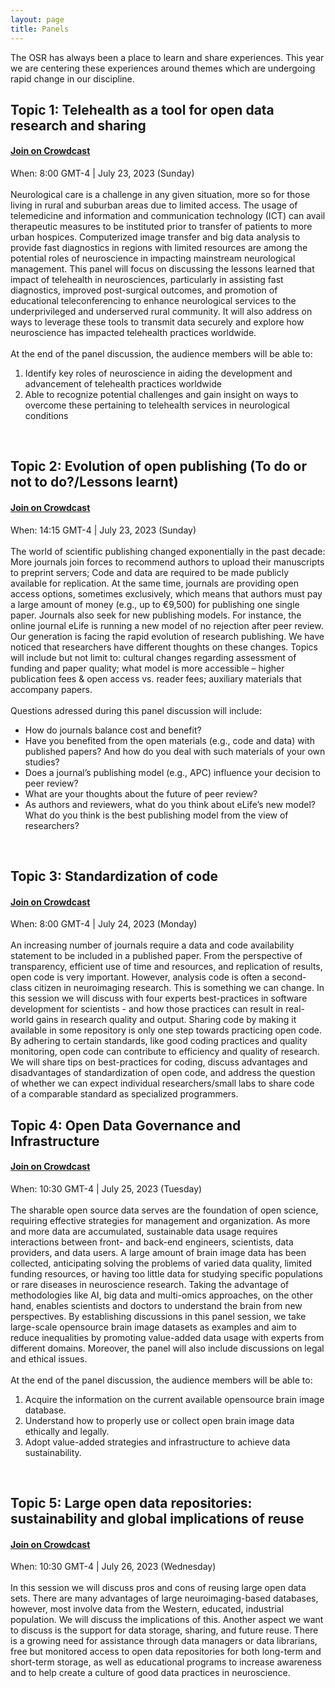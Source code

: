 ```yaml
---
layout: page
title: Panels
---
```


<html>
<script>

function getPanelSpeakersForPanelName(panelName) {
  // Filter all speakers to select only those that are in the given panel
  const speakers = {{ site.data.speakers | jsonify }};
  const panelSpeakers = speakers.filter(speaker => speaker.Panel !== undefined);
  return panelSpeakers.filter(speaker => (speaker.Panel && speaker.Panel.toLowerCase().includes(panelName.toLowerCase())));
}

function getUrlForSpeaker(speaker) {
  // Take website if available, then twitter, then github
  if (speaker.Website) {
    return speaker.Website;
  }
  if (speaker.Twitter) {
    return speaker.Twitter;
  }
  if (speaker.Github) {
    return speaker.Github;
  }

  return "";
}

function emptyStringForNull(element) {
  // Return empty string if the element is null to prevent the display of "null" on the page
  const out = element ? element : "";
  return out;
}

function getImageAssetPathForSpeaker(speaker) {
  // Retrieve image path of the speaker photo
  return `../img/speakers/${speaker.Name.toLowerCase().replaceAll(' ', '_')}.jpg`;
}

function formatSpeakerDiv(speaker) {
  // Generate a card for speaker with photo | name | panel job | affiliation | twitter | github
  // Only the speaker name is mandatory but you should check that there is a SURNAME_NAME.jpg
  // photo in the img/speakers folder
  // For the other fields, it only appears if the value is defined in the _data/speakers.csv
  if (!speaker.Name || speaker.Name === "") {
    return "";
  }

  const speakerUrl = getUrlForSpeaker(speaker);

  return `
    <div>
      <a style="color:#05323F" href="${speakerUrl}">
        <img src=${getImageAssetPathForSpeaker(speaker)} />

        <h3>${speaker.Name}</h3>
        ${speaker.Job ? `<h4>${speaker.Job}</h4>` : ""}
        ${speaker.Affiliation ? `<h6>${speaker.Affiliation}</h6>` : ""}
      </a>
      ${speaker.Twitter ? `<a target="_blank" href="${speaker.Twitter}"><i class="fa fa-twitter fa-2x"></i></a>` : ""}
      ${speaker.GitHub ? `<a target="_blank" href="${speaker.GitHub}"><i class="fa fa-github fa-2x"></i></a>` : ""}
    </div>
  `;
}

function displayPanel(panelName) {
  // Generate divs that contain all the speakers that are in the given panel
  const speakers = getPanelSpeakersForPanelName(panelName);
  return `${speakers.map(formatSpeakerDiv).join("")}`;
}

</script>
</html>


The OSR has always been a place to learn and share experiences.
This year we are centering these experiences around themes which are undergoing rapid change in our discipline.

## Topic 1: Telehealth as a tool for open data research and sharing
#### <a href="https://www.crowdcast.io/e/panel-1-telehealth" target="_blank">Join on Crowdcast</a> 
When: 8:00 GMT-4 | July 23, 2023 (Sunday) <br/>
<br/>
Neurological care is a challenge in any given situation, more so for those living in rural and suburban areas due to limited access. The usage of telemedicine and information and communication technology (ICT) can avail therapeutic measures to be instituted prior to transfer of patients to more urban hospices. Computerized image transfer and big data analysis to provide fast diagnostics in regions with limited resources are among the potential roles of neuroscience in impacting mainstream neurological management. This panel will focus on discussing the lessons learned that impact of telehealth in neurosciences, particularly in assisting fast diagnostics, improved post-surgical outcomes, and promotion of educational teleconferencing to enhance neurological services to the underprivileged and underserved rural community. It will also address on ways to leverage these tools to transmit data securely and explore how neuroscience has impacted telehealth practices worldwide. 
<br><br>
At the end of the panel discussion, the audience members will be able to:
1. Identify key roles of neuroscience in aiding the development and advancement of telehealth practices worldwide 
2. Able to recognize potential challenges and gain insight on ways to overcome these pertaining to telehealth services in neurological conditions
<br/>

<html>
<div class="panel-speakers" id="panel1"></div>

<script>
document.getElementById("open-science-panel").innerHTML = displayPanel("Open Science");
</script>
</html>

## Topic 2: Evolution of open publishing (To do or not to do?/Lessons learnt)
#### <a href="https://www.crowdcast.io/e/panel-2-evolution-of" target="_blank">Join on Crowdcast</a> 
When: 14:15 GMT-4 | July 23, 2023 (Sunday) <br/>
<br/>
The world of scientific publishing changed exponentially in the past decade: More journals join forces to recommend authors to upload their manuscripts to preprint servers; Code and data are required to be made publicly available for replication. At the same time, journals are providing open access options, sometimes exclusively, which means that authors must pay a large amount of money (e.g., up to €9,500) for publishing one single paper. Journals also seek for new publishing models. For instance, the online journal eLife is running a new model of no rejection after peer review. Our generation is facing the rapid evolution of research publishing. We have noticed that researchers have different thoughts on these changes. Topics will include but not limit to: cultural changes regarding assessment of funding and paper quality; what model is more accessible – higher publication fees & open access vs. reader fees; auxiliary materials that accompany papers. 
<br><br>
Questions adressed during this panel discussion will include:
- How do journals balance cost and benefit? 
- Have you benefited from the open materials (e.g., code and data) with published papers? And how do you deal with such materials of your own studies?
- Does a journal’s publishing model (e.g., APC) influence your decision to peer review?
- What are your thoughts about the future of peer review?
- As authors and reviewers, what do you think about eLife’s new model? What do you think is the best publishing model from the view of researchers?
<br>
<html>
<div class="panel-speakers" id="panel2"></div>

<script>
document.getElementById("open-publishing-panel").innerHTML = displayPanel("Open Publishing");
</script>
</html>


## Topic 3: Standardization of code
#### <a href="https://www.crowdcast.io/e/panel-3-standardization" target="_blank">Join on Crowdcast</a> 
When: 8:00 GMT-4 | July 24, 2023 (Monday) <br/>
<br/>
An increasing number of journals require a data and code availability statement to be included in a published paper. From the perspective of transparency, efficient use of time and resources, and replication of results, open code is very important. However, analysis code is often a second-class citizen in neuroimaging research. This is something we can change. In this session we will discuss with four experts best-practices in software development for scientists - and how those practices can result in real-world gains in research quality and output. Sharing code by making it available in some repository is only one step towards practicing open code. By adhering to certain standards, like good coding practices and quality monitoring, open code can contribute to efficiency and quality of research. We will share tips on best-practices for coding, discuss advantages and disadvantages of standardization of open code, and address the question of whether we can expect individual researchers/small labs to share code of a comparable standard as specialized programmers. 
<br>
<html>
<div class="panel-speakers" id="panel3"></div>

<script>
document.getElementById("open-code-panel").innerHTML = displayPanel("Open Code");
</script>
</html>


## Topic 4: Open Data Governance and Infrastructure
#### <a href="https://www.crowdcast.io/e/panel-4-data-governance" target="_blank">Join on Crowdcast</a> 
When: 10:30 GMT-4 | July 25, 2023 (Tuesday) <br/>
<br/>
The sharable open source data serves are the foundation of open science, requiring effective strategies for management and organization. As more and more data are accumulated, sustainable data usage requires interactions between front- and back-end engineers, scientists, data providers, and data users. A large amount of brain image data has been collected, anticipating solving the problems of varied data quality, limited funding resources, or having too little data for studying specific populations or rare diseases in neuroscience research. Taking the advantage of methodologies like AI, big data and multi-omics approaches, on the other hand, enables scientists and doctors to understand the brain from new perspectives. By establishing discussions in this panel session, we take large-scale opensource brain image datasets as examples and aim to reduce inequalities by promoting value-added data usage with experts from different domains. Moreover, the panel will also include discussions on legal and ethical issues.
<br><br>
At the end of the panel discussion, the audience members will be able to:
1. Acquire the information on the current available opensource brain image database.
2. Understand how to properly use or collect open brain image data ethically and legally.  
3. Adopt value-added strategies and infrastructure to achieve data sustainability.  
<br>
<html>
<div class="panel-speakers" id="panel4"></div>

<script>
document.getElementById("statistical-perspectives-panel").innerHTML = displayPanel("Statistical Perspectives");
</script>
</html>

## Topic 5: Large open data repositories: sustainability and global implications of reuse
#### <a href="https://www.crowdcast.io/e/panel-5-data-reuse" target="_blank">Join on Crowdcast</a> 
When: 10:30 GMT-4 | July 26, 2023 (Wednesday) <br/>
<br/>
In this session we will discuss pros and cons of reusing large open data sets. There are many advantages of large neuroimaging-based databases, however, most involve data from the Western, educated, industrial population. We will discuss the implications of this. Another aspect we want to discuss is the support for data storage, sharing, and future reuse. There is a growing need for assistance through data managers or data librarians, free but monitored access to open data repositories for both long-term and short-term storage, as well as educational programs to increase awareness and to help create a culture of good data practices in neuroscience. 
<br>

<html>
<div class="panel-speakers" id="panel5"></div>

<script>
document.getElementById("social-bias-panel").innerHTML = displayPanel("Social Bias");
</script>
</html>
